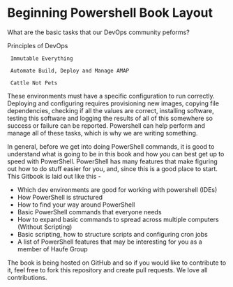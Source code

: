 # Beginning Powershell Book Layout

What are the basic tasks that our DevOps community peforms?

Principles of DevOps

```
 Immutable Everything

 Automate Build, Deploy and Manage AMAP

 Cattle Not Pets
```

These environments must have a specific configuration to run correctly. Deploying and configuring requires provisioning new images, copying file dependencies, checking if all the values are correct, installing software, testing this software and logging the results of all of this somewhere so success or failure can be reported. Powershell can help perform and manage all of these tasks, which is why we are writing something.

In general, before we get into doing PowerShell commands, it is good to understand what is going to be in this book and how you can best get up to speed with PowerShell. PowerShell has many features that make figuring out how to do stuff easier for you, and, since this is a good place to start. This Gitbook is laid out like this -

* Which dev environments are good for working with powershell \(IDEs\)
* How PowerShell is structured
* How to find your way around PowerShell
* Basic PowerShell commands that everyone needs
* How to expand basic commands to spread across multiple computers \(Without Scripting\)
* Basic scripting, how to structure scripts and configuring cron jobs
* A list of PowerShell features that may be interesting for you as a member of Haufe Group



The book is being hosted on GitHub and so if you would like to contribute to it, feel free to fork this repository and create pull requests. We love all contributions.



